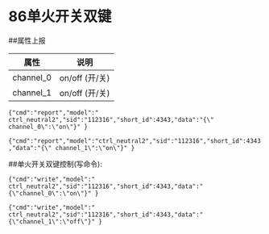 # 86单火开关双键

##属性上报

| 属性 | 说明 |
| -- | -- |
| channel_0 | on/off        (开/关) |
| channel_1 | on/off        (开/关) |

```{"cmd":"report","model":" ctrl_neutral2","sid":"112316","short_id":4343,"data":"{\" channel_0\":\"on\"}" }```

```{"cmd":"report","model":"ctrl_neutral2","sid":"112316","short_id":4343,"data":"{\" channel_1\":\"on\"}" }```



##单火开关双键控制(写命令): 

```{"cmd":"write","model":" ctrl_neutral2","sid":"112316","short_id":4343,"data":"{\"channel_0\":\"on\"}" }```

```{"cmd":"write","model":" ctrl_neutral2","sid":"112316","short_id":4343,"data":"{\"channel_1\":\"off\"}" }```


